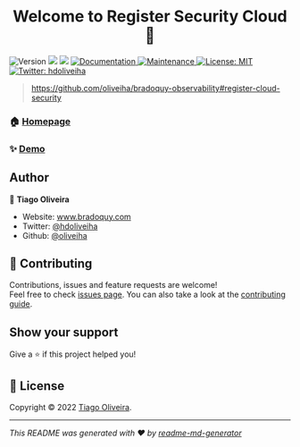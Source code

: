 <h1 align="center">Welcome to Register Security Cloud 👋</h1>
<p>
  <img alt="Version" src="https://img.shields.io/badge/version-1.0.0-blue.svg?cacheSeconds=2592000" />
  <img src="https://img.shields.io/badge/npm-%3E%3D5.5.0-blue.svg" />
  <img src="https://img.shields.io/badge/node-%3E%3D9.3.0-blue.svg" />
  <a href="https://github.com/oliveiha/bradoquy-observability#register-cloud-security" target="_blank">
    <img alt="Documentation" src="https://img.shields.io/badge/documentation-yes-brightgreen.svg" />
  </a>
  <a href="https://github.com/kefranabg/readme-md-generator/graphs/commit-activity" target="_blank">
    <img alt="Maintenance" src="https://img.shields.io/badge/Maintained%3F-yes-green.svg" />
  </a>
  <a href="https://github.com/kefranabg/readme-md-generator/blob/master/LICENSE" target="_blank">
    <img alt="License: MIT" src="https://img.shields.io/github/license/oliveiha/Register Security Cloud" />
  </a>
  <a href="https://twitter.com/hdoliveiha" target="_blank">
    <img alt="Twitter: hdoliveiha" src="https://img.shields.io/twitter/follow/hdoliveiha.svg?style=social" />
  </a>
</p>

> https://github.com/oliveiha/bradoquy-observability#register-cloud-security

### 🏠 [Homepage](https://github.com/oliveiha/bradoquy-observability#register-cloud-security)

### ✨ [Demo](https://github.com/oliveiha/bradoquy-observability#register-cloud-security)


## Author

👤 **Tiago Oliveira**

* Website: www.bradoquy.com
* Twitter: [@hdoliveiha](https://twitter.com/hdoliveiha)
* Github: [@oliveiha](https://github.com/oliveiha)

## 🤝 Contributing

Contributions, issues and feature requests are welcome!<br />Feel free to check [issues page](https://github.com/oliveiha/bradoquy-observability/issues). You can also take a look at the [contributing guide](https://github.com/oliveiha/bradoquy-observability/CONTRIBUTING.md).

## Show your support

Give a ⭐️ if this project helped you!

## 📝 License

Copyright © 2022 [Tiago Oliveira](https://github.com/oliveiha).<br />

***
_This README was generated with ❤️ by [readme-md-generator](https://github.com/kefranabg/readme-md-generator)_

